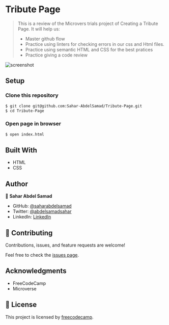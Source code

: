 # Tribute Page

> This is a review of the Microvers trials project of Creating a Tribute Page.
>It will help us:
>- Master github flow
>- Practice using linters for checking errors in our css and Html files.
>- Practice using semantic HTML and CSS for the best pratices
>- Practice giving a code review


![screenshot](./Screenshot.gif)

## Setup

### Clone this repository

```bash
$ git clone git@github.com:Sahar-AbdelSamad/Tribute-Page.git
$ cd Tribute-Page
```

### Open page in browser
```bash
$ open index.html
```


## Built With

- HTML
- CSS

## Author

👤 **Sahar Abdel Samad**

- GitHub: [@saharabdelsamad](https://github.com/Sahar-AbdelSamad)
- Twitter: [@abdelsamadsahar](https://twitter.com/home)
- LinkedIn: [LinkedIn](https://www.linkedin.com/in/sahar-abdel-samad/)


## 🤝 Contributing

Contributions, issues, and feature requests are welcome!

Feel free to check the [issues page](https://github.com/Sahar-AbdelSamad/Tribute-Page/issues).

## Acknowledgments

- FreeCodeCamp
- Microverse

## 📝 License

This project is licensed by [freecodecamp](./license.txt).
